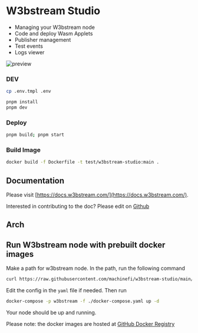 # W3bstream Studio

- Managing your W3bstream node
- Code and deploy Wasm Applets
- Publisher management
- Test events
- Logs viewer

![preview](https://user-images.githubusercontent.com/12439992/220250449-eb4fe29a-8184-400c-bf20-1a92dc40c218.png)



### DEV

```bash
cp .env.tmpl .env

pnpm install
pnpm dev
```

### Deploy

```bash
pnpm build; pnpm start
```

### Build Image

```bash
docker build -f Dockerfile -t test/w3bstream-studio:main .
```


## Documentation

Please visit [https://docs.w3bstream.com/](https://docs.w3bstream.com/).

Interested in contributing to the doc? Please edit on [Github](https://github.com/machinefi/w3bstream-docs-gitbook) 


## Arch

## Run W3bstream node with prebuilt docker images

Make a path for w3bstream node. In the path, run the following command

```bash
curl https://raw.githubusercontent.com/machinefi/w3bstream-studio/main/docker-compose.yaml > docker-compose.yaml
```

Edit the config in the `yaml` file if needed. Then run

```bash
docker-compose -p w3bstream -f ./docker-compose.yaml up -d
```

Your node should be up and running. 

Please note: the docker images are hosted at [GitHub Docker Registry](https://github.com/machinefi/w3bstream/pkgs/container/w3bstream)
